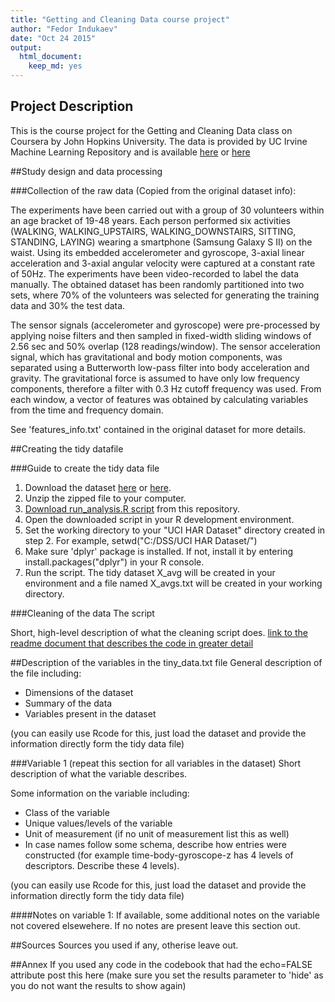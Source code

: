 ```yaml
---
title: "Getting and Cleaning Data course project"
author: "Fedor Indukaev"
date: "Oct 24 2015"
output:
  html_document:
    keep_md: yes
---
```


## Project Description
This is the course project for the Getting and Cleaning Data class on Coursera by John Hopkins University.
The data is provided by UC Irvine Machine Learning Repository and is available [here](http://archive.ics.uci.edu/ml/datasets/Human+Activity+Recognition+Using+Smartphones) or [here](https://d396qusza40orc.cloudfront.net/getdata%2Fprojectfiles%2FUCI%20HAR%20Dataset.zip)

##Study design and data processing

###Collection of the raw data
(Copied from the original dataset info):

The experiments have been carried out with a group of 30 volunteers within an age bracket of 19-48 years. Each person performed six activities (WALKING, WALKING_UPSTAIRS, WALKING_DOWNSTAIRS, SITTING, STANDING, LAYING) wearing a smartphone (Samsung Galaxy S II) on the waist. Using its embedded accelerometer and gyroscope, 3-axial linear acceleration and 3-axial angular velocity were captured at a constant rate of 50Hz. The experiments have been video-recorded to label the data manually. The obtained dataset has been randomly partitioned into two sets, where 70% of the volunteers was selected for generating the training data and 30% the test data.

The sensor signals (accelerometer and gyroscope) were pre-processed by applying noise filters and then sampled in fixed-width sliding windows of 2.56 sec and 50% overlap (128 readings/window). The sensor acceleration signal, which has gravitational and body motion components, was separated using a Butterworth low-pass filter into body acceleration and gravity. The gravitational force is assumed to have only low frequency components, therefore a filter with 0.3 Hz cutoff frequency was used. From each window, a vector of features was obtained by calculating variables from the time and frequency domain.

See 'features_info.txt' contained in the original dataset for more details.

##Creating the tidy datafile

###Guide to create the tidy data file
1. Download the dataset [here](http://archive.ics.uci.edu/ml/machine-learning-databases/00240/UCI%20HAR%20Dataset.zip) or [here](https://d396qusza40orc.cloudfront.net/getdata%2Fprojectfiles%2FUCI%20HAR%20Dataset.zip).
2. Unzip the zipped file to your computer.
3. [Download run_analysis.R script](https://github.com/gecko984/Getting-and-Cleaning-Data-Course-Project/blob/master/run_analysis.R)  from this repository. 
4. Open the downloaded script in your R development environment.
5. Set the working directory to your "UCI HAR Dataset" directory created in step 2. For example, setwd("C:/DSS/UCI HAR Dataset/") 
6. Make sure 'dplyr' package is installed. If not, install it by entering install.packages("dplyr") in your R console.
7. Run the script. The tidy dataset  X_avg will be created in your environment and a file named X_avgs.txt will be created in your working directory. 



###Cleaning of the data
The script  


Short, high-level description of what the cleaning script does. [link to the readme document that describes the code in greater detail]()

##Description of the variables in the tiny_data.txt file
General description of the file including:
 - Dimensions of the dataset
 - Summary of the data
 - Variables present in the dataset

(you can easily use Rcode for this, just load the dataset and provide the information directly form the tidy data file)

###Variable 1 (repeat this section for all variables in the dataset)
Short description of what the variable describes.

Some information on the variable including:
 - Class of the variable
 - Unique values/levels of the variable
 - Unit of measurement (if no unit of measurement list this as well)
 - In case names follow some schema, describe how entries were constructed (for example time-body-gyroscope-z has 4 levels of descriptors. Describe these 4 levels). 

(you can easily use Rcode for this, just load the dataset and provide the information directly form the tidy data file)

####Notes on variable 1:
If available, some additional notes on the variable not covered elsewehere. If no notes are present leave this section out.

##Sources
Sources you used if any, otherise leave out.

##Annex
If you used any code in the codebook that had the echo=FALSE attribute post this here (make sure you set the results parameter to 'hide' as you do not want the results to show again)
